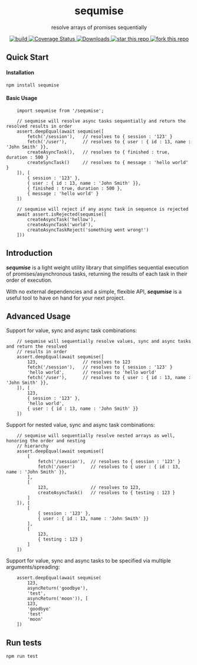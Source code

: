 <h1 align="center">sequmise</h1>
<p align="center">resolve arrays of promises sequentially</p>

<p align="center">
    <a href="https://travis-ci.org/dacredenny/js-sequmise">
        <img src="https://api.travis-ci.org/dacredenny/js-sequmise.svg?branch=master" alt="build">
    </a>
    <a href="https://coveralls.io/github/dacredenny/js-sequmise?branch=master">
        <img src="https://coveralls.io/repos/github/dacredenny/js-sequmise/badge.svg?branch=master" alt="Coverage Status">
    </a>
    <a href="https://www.npmjs.com/package/sequmise">
        <img src="https://www.npmjs.com/package/sequmise" alt="Downloads">
    </a>
    <a href="https://github.com/dacredenny/js-sequmise">
        <img src="http://githubbadges.com/star.svg?user=dacredenny&amp;repo=js-sequmise&amp;style=flat" alt="star this repo">
    </a>
    <a href="https://github.com/dacredenny/js-sequmise/fork">
        <img src="http://githubbadges.com/fork.svg?user=dacredenny&amp;repo=js-sequmise&amp;style=flat" alt="fork this repo">
    </a>
</p>

## Quick Start

#### Installation

```
npm install sequmise
```

#### Basic Usage

```
    import sequmise from '/sequmise';

    // sequmise will resolve async tasks sequentially and return the resolved results in order
    assert.deepEqual(await sequmise([
        fetch('/session'),   // resolves to { session : '123' }
        fetch('/user'),      // resolves to { user : { id : 13, name : 'John Smith' }},
        createAsyncTask(),   // resolves to { finished : true, duration : 500 }
        createSyncTask()     // resolves to { message : 'hello world' }
    ]), [
        { session : '123' },
        { user : { id : 13, name : 'John Smith' }},
        { finished : true, duration : 500 },
        { message : 'hello world' }
    ])

    // sequmise will reject if any async task in sequence is rejected
    await assert.isRejected(sequmise([
        createAsyncTask('hellow'),
        createAsyncTask('world'),
        createAsyncTaskReject('something went wrong!')
    ]))
```

## Introduction

**_sequmise_** is a light weight utility library that simplifies sequential execution of promises/asynchronous tasks, returning the results of each task in their order of execution.

With no external dependencies and a simple, flexible API, **_sequmise_** is a useful tool to have on hand for your next project.

## Advanced Usage

Support for value, sync and async task combinations:

```
    // sequmise will sequentially resolve values, sync and async tasks and return the resolved
    // results in order
    assert.deepEqual(await sequmise([
        123,                 // resolves to 123
        fetch('/session'),   // resolves to { session : '123' }
        'hello world',       // resolves to 'hello world'
        fetch('/user'),      // resolves to { user : { id : 13, name : 'John Smith' }},
    ]), [
        123,
        { session : '123' },
        'hello world',
        { user : { id : 13, name : 'John Smith' }}
    ])
```

Support for nested value, sync and async task combinations:

```
    // sequmise will sequentially resolve nested arrays as well, honoring the order and nesting
    // hierarchy
    assert.deepEqual(await sequmise([
        [
            fetch('/session'),  // resolves to { session : '123' }
            fetch('/user')      // resolves to { user : { id : 13, name : 'John Smith' }},
        ],
        [
            123,                // resolves to 123,
            createAsyncTask()   // resolves to { testing : 123 }
        ]
    ]), [
        [
            { session : '123' },
            { user : { id : 13, name : 'John Smith' }}
        ],
        [
            123,
            { testing : 123 }
        ]
    ])
```

Support for value, sync and async tasks to be specified via multiple arguments/spreading:

```
    assert.deepEqual(await sequmise(
        123,
        asyncReturn('goodbye'),
        'test',
        asyncReturn('moon')), [
        123,
        'goodbye'
        'test'
        'moon'
    ])
```

## Run tests

```
npm run test
```
